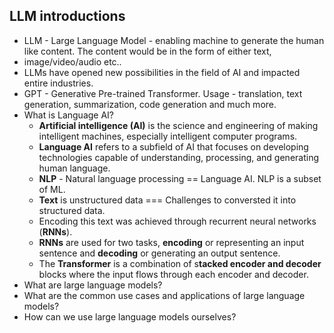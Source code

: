 ## LLM introductions
- LLM - Large Language Model - enabling machine to generate the human like content. The content would be in the form of either text,
- image/video/audio etc..
- LLMs have opened new possibilities in the field of AI and impacted entire industries.
- GPT - Generative Pre-trained Transformer. Usage - translation, text generation, summarization, code generation and much more.
- What is Language AI?
    - **Artificial intelligence (AI)** is the science and engineering of making intelligent machines, especially intelligent computer programs.
    - **Language AI** refers to a subfield of AI that focuses on developing technologies capable of understanding, processing,
and generating human language.
    - **NLP** - Natural language processing == Language AI. NLP is a subset of ML.
    - **Text** is unstructured data === Challenges to conversted it into structured data.
    - Encoding this text was achieved through recurrent neural networks (**RNNs**).
    - **RNNs** are used for two tasks, **encoding** or representing an input sentence and **decoding** or generating an output sentence.
    - The **Transformer** is a combination of s**tacked encoder and decoder** blocks where the input flows through each encoder and decoder.
- What are large language models?
- What are the common use cases and applications of large language models?
- How can we use large language models ourselves?
